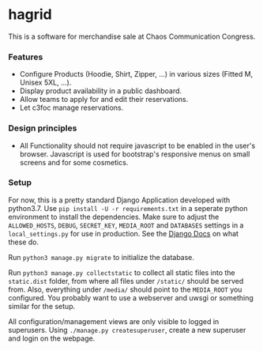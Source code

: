 
# hagrid

This is a software for merchandise sale at Chaos Communication Congress.

### Features

* Configure Products (Hoodie, Shirt, Zipper, ...) in various sizes (Fitted M, Unisex 5XL, ...).
* Display product availability in a public dashboard.
* Allow teams to apply for and edit their reservations.
* Let c3foc manage reservations.

### Design principles

* All Functionality should not require javascript to be enabled in the user's browser. Javascript is used for bootstrap's responsive menus on small screens and for some cosmetics.

### Setup

For now, this is a pretty standard Django Application developed with python3.7. Use `pip install -U -r requirements.txt` in a seperate python environment to install the dependencies. Make sure to adjust the `ALLOWED_HOSTS`, `DEBUG`, `SECRET_KEY`, `MEDIA_ROOT` and `DATABASES` settings in a `local_settings.py` for use in production. See the [Django Docs](https://docs.djangoproject.com/en/2.2/ref/settings/) on what these do.

Run `python3 manage.py migrate` to initialize the database.

Run `python3 manage.py collectstatic` to collect all static files into the `static.dist` folder, from where all files under `/static/` should be served from. Also, everything under `/media/` should point to the `MEDIA_ROOT` you configured. You probably want to use a webserver and uwsgi or something similar for the setup.

All configuration/management views are only visible to logged in superusers. Using `./manage.py createsuperuser`, create a new superuser and login on the webpage.

